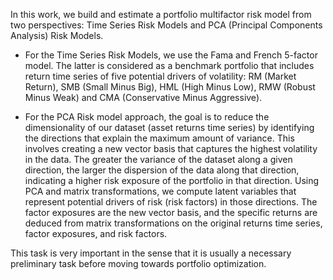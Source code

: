 In this work, we build and estimate a portfolio multifactor risk  model from two perspectives: Time Series Risk Models and PCA (Principal Components Analysis) Risk Models.

- For the Time Series Risk Models, we use the Fama and French 5-factor model. The latter is considered as a benchmark portfolio that includes return time series of five potential drivers of volatility: RM (Market Return), SMB (Small Minus Big), HML (High Minus Low), RMW (Robust Minus Weak) and CMA (Conservative Minus Aggressive). 

- For the PCA Risk model approach, the goal is to reduce the dimensionality of our dataset (asset returns time series) by identifying the directions that explain the maximum amount of variance. This involves creating a new vector basis that captures the highest volatility in the data. The greater the variance of the dataset along a given direction, the larger the dispersion of the data along that direction, indicating a higher risk exposure of the portfolio in that direction. Using PCA and matrix transformations, we compute latent variables that represent potential drivers of risk (risk factors) in those directions. The factor exposures are the new vector basis, and the specific returns are deduced from matrix transformations on the original returns time series, factor exposures, and risk factors.


This task is very important in the sense that it is usually a necessary preliminary task before moving towards portfolio optimization.
